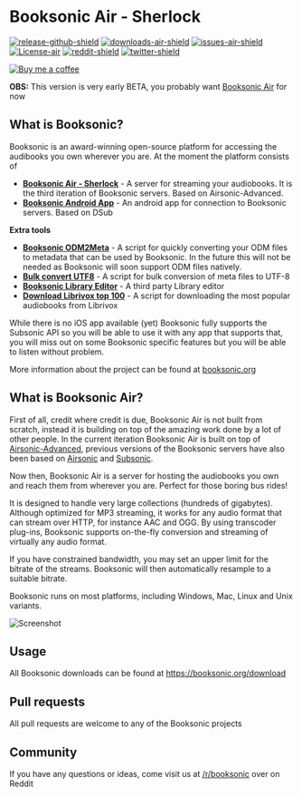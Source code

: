 
Booksonic Air - Sherlock
========
[![release-github-shield]][booksonic-air-link]
[![downloads-air-shield]][booksonic-air-link]
[![issues-air-shield]](issues)
[![License-air][license-shield]](LICENSE.md)
[![reddit-shield]][reddit-link]
[![twitter-shield]][twitter-link]

[![Buy me a coffee][buymeacoffee-shield]][buymeacoffee-link]


**OBS:** This version is very early BETA, you probably want [Booksonic Air](https://github.com/popeen/Booksonic-Air) for now


What is Booksonic?
-----------------

Booksonic is an award-winning open-source platform for accessing the audibooks you own wherever you are.
At the moment the platform consists of

 - **[Booksonic Air - Sherlock](https://github.com/popeen/Booksonic-Air-Sherlock)** - A server for streaming your audiobooks. It is the third iteration of Booksonic servers. Based on Airsonic-Advanced.
 - **[Booksonic Android App](https://github.com/popeen/Booksonic-App)** - An android app for connection to Booksonic servers. Based on DSub
 
**Extra tools**
 - **[Booksonic ODM2Meta](https://github.com/popeen/Booksonic-Export-Booksonic-Metadata-from-ODM-Files)** - A script for quickly converting your ODM files to metadata that can be used by Booksonic. In the future this will not be needed as Booksonic will soon support ODM files natively.
 - **[Bulk convert UTF8](https://github.com/popeen/Booksonic-Bulk-convert-to-UTF8)** - A script for bulk conversion of meta files to UTF-8
 - **[Booksonic Library Editor](https://github.com/galacticat/booksonic-library-editor)** - A third party Library editor
 - **[Download Librivox top 100](https://github.com/popeen/Download-Librivox-Top-100)** - A script for downloading the most popular audiobooks from Librivox

While there is no iOS app available (yet) Booksonic fully supports the Subsonic API so you will be able to use it with any app that supports that, you will miss out on some Booksonic specific features but  you will be able to listen without problem.

More information about the project can be found at [booksonic.org](https://booksonic.org)

What is Booksonic Air?
-----------------
First of all, credit where credit is due, Booksonic Air is not built from scratch, instead it is building on top of the amazing work done by a lot of other people. In the current iteration Booksonic Air is built on top of [Airsonic-Advanced](https://github.com/airsonic-advanced/airsonic-advanced), previous versions of the Booksonic servers have also been based on [Airsonic](https://github.com/airsonic/airsonic) and [Subsonic](https://subsonic.org).

Now then, Booksonic Air is a server for hosting the audiobooks you own and reach them from wherever you are. Perfect for those boring bus rides!

It is designed to handle very large collections (hundreds of gigabytes). Although optimized for MP3 streaming, it works for any audio format that can stream over HTTP, for instance AAC and OGG. By using transcoder plug-ins, Booksonic supports on-the-fly conversion and streaming of virtually any audio format.

If you have constrained bandwidth, you may set an upper limit for the bitrate of the streams. Booksonic will then automatically resample to a suitable bitrate.

Booksonic runs on most platforms, including Windows, Mac, Linux and Unix variants.

![Screenshot](contrib/assets/screenshot.png)


Usage
-----

All Booksonic downloads can be found at
https://booksonic.org/download

Pull requests
---------
All pull requests are welcome to any of the Booksonic projects

Community
---------
If you have any questions or ideas, come visit us at [/r/booksonic](https://reddit.com/r/booksonic) over on Reddit

[booksonic-air-link]: https://github.com/popeen/Booksonic-Air
[booksonic-app-link]: https://github.com/popeen/Booksonic-App

[release-github-shield]: https://img.shields.io/badge/released-github-green.svg
[googleplay-shield]: https://img.shields.io/badge/released-google%20play-green.svg
[googleplay-link]: https://play.google.com/store/apps/details?id=github.popeen.dsub

[googleplaydownloads-shield]: https://img.shields.io/badge/google%20play%20downloads-10.000%2B-blue.svg
[downloads-air-shield]: https://img.shields.io/github/downloads/popeen/booksonic-air/total

[issues-shield]: https://img.shields.io/github/issues-raw/popeen/Booksonic-App.svg
[issues-air-shield]: https://img.shields.io/github/issues-raw/popeen/Booksonic-Air.svg

[license-shield]: https://img.shields.io/github/license/popeen/Booksonic-App.svg
[license-air-shield]: https://img.shields.io/github/license/popeen/Booksonic-Air.svg

[reddit-shield]: https://img.shields.io/reddit/subreddit-subscribers/booksonic?style=social
[reddit-link]: https://reddit.com/r/booksonic

[twitter-shield]: https://img.shields.io/twitter/follow/popeencom?style=social
[twitter-link]: https://twitter.com/popeencom

[buymeacoffee-shield]: https://www.buymeacoffee.com/assets/img/guidelines/download-assets-sm-2.svg
[buymeacoffee-link]: https://www.buymeacoffee.com/popeen
